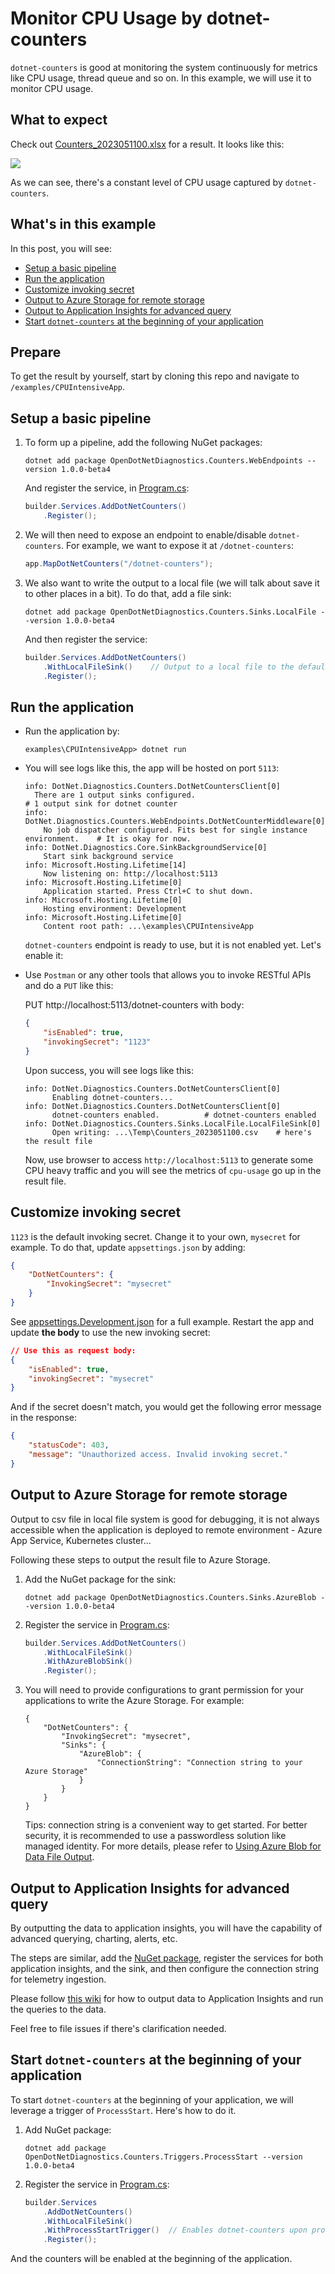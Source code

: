 # Monitor CPU Usage by dotnet-counters <!-- omit in toc -->

`dotnet-counters` is good at monitoring the system continuously for metrics like CPU usage, thread queue and so on. In this example, we will use it to monitor CPU usage.

## What to expect <!-- omit in toc -->

Check out [Counters_2023051100.xlsx](./results/Counters_2023051100.xlsx) for a result. It looks like this:

![](./imgs/screenshot.png)

As we can see, there's a constant level of CPU usage captured by `dotnet-counters`.

## What's in this example <!-- omit in toc -->

In this post, you will see:

- [Setup a basic pipeline](#setup-a-basic-pipeline)
- [Run the application](#run-the-application)
- [Customize invoking secret](#customize-invoking-secret)
- [Output to Azure Storage for remote storage](#output-to-azure-storage-for-remote-storage)
- [Output to Application Insights for advanced query](#output-to-application-insights-for-advanced-query)
- [Start `dotnet-counters` at the beginning of your application](#start-dotnet-counters-at-the-beginning-of-your-application)

## Prepare <!-- omit in toc -->

To get the result by yourself, start by cloning this repo and navigate to `/examples/CPUIntensiveApp`.

## Setup a basic pipeline

1. To form up a pipeline, add the following NuGet packages:

    ```shell
    dotnet add package OpenDotNetDiagnostics.Counters.WebEndpoints --version 1.0.0-beta4
    ```

    And register the service, in [Program.cs](./Program.cs):

    ```csharp
    builder.Services.AddDotNetCounters()
        .Register();
    ```

1. We will then need to expose an endpoint to enable/disable `dotnet-counters`. For example, we want to expose it at `/dotnet-counters`:

    ```csharp
    app.MapDotNetCounters("/dotnet-counters");
    ```

1. We also want to write the output to a local file (we will talk about save it to other places in a bit). To do that, add a file sink:

    ```shell
    dotnet add package OpenDotNetDiagnostics.Counters.Sinks.LocalFile --version 1.0.0-beta4
    ```

    And then register the service:

    ```csharp
    builder.Services.AddDotNetCounters()
        .WithLocalFileSink()    // Output to a local file to the default path.
        .Register();
    ```

## Run the application

* Run the application by:

    ```shell
    examples\CPUIntensiveApp> dotnet run
    ```

* You will see logs like this, the app will be hosted on port `5113`:

    ```shell
    info: DotNet.Diagnostics.Counters.DotNetCountersClient[0]
      There are 1 output sinks configured.                              # 1 output sink for dotnet counter
    info: DotNet.Diagnostics.Counters.WebEndpoints.DotNetCounterMiddleware[0]
        No job dispatcher configured. Fits best for single instance environment.    # It is okay for now.
    info: DotNet.Diagnostics.Core.SinkBackgroundService[0]
        Start sink background service
    info: Microsoft.Hosting.Lifetime[14]
        Now listening on: http://localhost:5113
    info: Microsoft.Hosting.Lifetime[0]
        Application started. Press Ctrl+C to shut down.
    info: Microsoft.Hosting.Lifetime[0]
        Hosting environment: Development
    info: Microsoft.Hosting.Lifetime[0]
        Content root path: ...\examples\CPUIntensiveApp
    ```

    `dotnet-counters` endpoint is ready to use, but it is not enabled yet. Let's enable it:

* Use `Postman` or any other tools that allows you to invoke RESTful APIs and do a `PUT` like this:

    PUT http://localhost:5113/dotnet-counters with body:

    ```json
    {
        "isEnabled": true,
        "invokingSecret": "1123"
    }
    ```

    Upon success, you will see logs like this:

    ```shell
    info: DotNet.Diagnostics.Counters.DotNetCountersClient[0]
          Enabling dotnet-counters...
    info: DotNet.Diagnostics.Counters.DotNetCountersClient[0]
          dotnet-counters enabled.          # dotnet-counters enabled
    info: DotNet.Diagnostics.Counters.Sinks.LocalFile.LocalFileSink[0]
          Open writing: ...\Temp\Counters_2023051100.csv    # here's the result file
    ```

    Now, use browser to access `http://localhost:5113` to generate some CPU heavy traffic and you will see the metrics of `cpu-usage` go up in the result file.

## Customize invoking secret

`1123` is the default invoking secret. Change it to your own, `mysecret` for example. To do that, update `appsettings.json` by adding:

```json
{
    "DotNetCounters": {
        "InvokingSecret": "mysecret"
    }
}
```

See [appsettings.Development.json](../WebAPIExample/appsettings.Development.json) for a full example. Restart the app and update **the body** to use the new invoking secret:

```json
// Use this as request body:
{
    "isEnabled": true,
    "invokingSecret": "mysecret"
}
```

And if the secret doesn't match, you would get the following error message in the response:

```json
{
    "statusCode": 403,
    "message": "Unauthorized access. Invalid invoking secret."
}
```

## Output to Azure Storage for remote storage

Output to csv file in local file system is good for debugging, it is not always accessible when the application is deployed to remote environment - Azure App Service, Kubernetes cluster...

Following these steps to output the result file to Azure Storage.

1. Add the NuGet package for the sink:

    ```shell
    dotnet add package OpenDotNetDiagnostics.Counters.Sinks.AzureBlob --version 1.0.0-beta4
    ```

1. Register the service in [Program.cs](./Program.cs):

    ```csharp
    builder.Services.AddDotNetCounters()
        .WithLocalFileSink()
        .WithAzureBlobSink()
        .Register(); 
    ```

1. You will need to provide configurations to grant permission for your applications to write the Azure Storage. For example:

    ```jsonc
    {
        "DotNetCounters": {
            "InvokingSecret": "mysecret",
            "Sinks": {
                "AzureBlob": {
                    "ConnectionString": "Connection string to your Azure Storage"
                }
            }
        }
    }
    ```

    Tips: connection string is a convenient way to get started. For better security, it is recommended to use a passwordless solution like managed identity. For more details, please refer to [Using Azure Blob for Data File Output](https://github.com/xiaomi7732/DotNetDiagnostics/wiki/Using-Azure-Blob-for-Data-File-Output).

## Output to Application Insights for advanced query

By outputting the data to application insights, you will have the capability of advanced querying, charting, alerts, etc.

The steps are similar, add the [NuGet package](https://www.nuget.org/packages/OpenDotNetDiagnostics.Counters.Sinks.ApplicationInsights), register the services for both application insights, and the sink, and then configure the connection string for telemetry ingestion.

Please follow [this wiki](https://github.com/xiaomi7732/DotNetDiagnostics/wiki/Using-Application-Insights-Data-Output) for how to output data to Application Insights and run the queries to the data.

Feel free to file issues if there's clarification needed.

## Start `dotnet-counters` at the beginning of your application

To start `dotnet-counters` at the beginning of your application, we will leverage a trigger of `ProcessStart`. Here's how to do it.

1. Add NuGet package:

    ```shell
    dotnet add package OpenDotNetDiagnostics.Counters.Triggers.ProcessStart --version 1.0.0-beta4
    ```

1. Register the service in [Program.cs](./Program.cs):

    ```csharp
    builder.Services
        .AddDotNetCounters()
        .WithLocalFileSink()
        .WithProcessStartTrigger()  // Enables dotnet-counters upon process start.
        .Register();
    ```

And the counters will be enabled at the beginning of the application.
